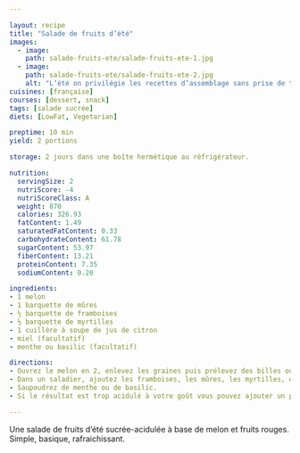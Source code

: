 ```yaml
---

layout: recipe
title: "Salade de fruits d’été"
images:
  - image:
    path: salade-fruits-ete/salade-fruits-ete-1.jpg
  - image:
    path: salade-fruits-ete/salade-fruits-ete-2.jpg
    alt: "L’été on privilégie les recettes d’assemblage sans prise de tête, sans cuisson et surtout, bien fraiche." 
cuisines: [française]
courses: [dessert, snack]
tags: [salade sucrée]
diets: [LowFat, Vegetarian]

preptime: 10 min
yield: 2 portions

storage: 2 jours dans une boîte hermétique au réfrigérateur.

nutrition:
  servingSize: 2
  nutriScore: -4
  nutriScoreClass: A
  weight: 870
  calories: 326.93
  fatContent: 1.49
  saturatedFatContent: 0.33
  carbohydrateContent: 61.78
  sugarContent: 53.97
  fiberContent: 13.21
  proteinContent: 7.35
  sodiumContent: 0.20

ingredients:
- 1 melon
- 1 barquette de mûres 
- ½ barquette de framboises
- ½ barquette de myrtilles
- 1 cuillère à soupe de jus de citron
- miel (facultatif)
- menthe ou basilic (facultatif)

directions:
- Ouvrez le melon en 2, enlevez les graines puis prélevez des billes ou coupez-le en quartiers afin de pouvoir tailler des petits dés. 
- Dans un saladier, ajoutez les framboises, les mûres, les myrtilles, et citronner. 
- Saupoudrez de menthe ou de basilic. 
- Si le résultat est trop acidulé à votre goût vous pouvez ajouter un peu de miel et mélanger délicatement avant dégustation. 

---
```


Une salade de fruits d’été sucrée-acidulée à base de melon et fruits rouges. Simple, basique, rafraichissant.